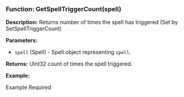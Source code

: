 ### Function: GetSpellTriggerCount(spell)

**Description:**
Returns number of times the spell has triggered (Set by SetSpellTriggerCount)

**Parameters:**
- `spell` (Spell) - Spell object representing `spell`.

**Returns:** UInt32 count of times the spell triggered.

**Example:**

Example Required
